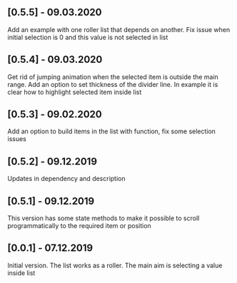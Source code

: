 ## [0.5.5] - 09.03.2020

Add an example with one roller list that depends on another. Fix issue when initial selection is 0
and this value is not selected in list

## [0.5.4] - 09.03.2020

Get rid of jumping animation when the selected item is outside the main range.
Add an option to set thickness of the divider line.
In example it is clear how to highlight selected item inside list

## [0.5.3] - 09.02.2020

Add an option to build items in the list with function, fix some selection issues

## [0.5.2] - 09.12.2019

Updates in dependency and description

## [0.5.1] - 09.12.2019

This version has some state methods to make it possible to scroll programmatically to the required item or position

## [0.0.1] - 07.12.2019

Initial version. The list works as a roller. The main aim is selecting a value inside list
